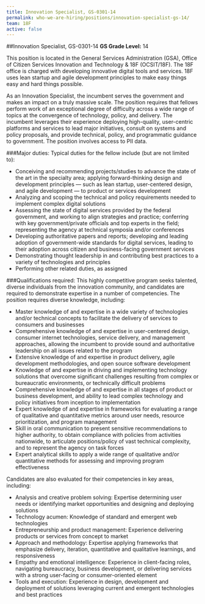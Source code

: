 ```yaml
---
title: Innovation Specialist, GS-0301-14
permalink: who-we-are-hiring/positions/innovation-specialist-gs-14/
team: 18F
active: false
---
```


##Innovation Specialist, GS-0301-14
**GS Grade Level:** 14

This position is located in the General Services Administration (GSA), Office of Citizen Services Innovation and Technology & 18F (OCSIT/18F). The 18F office is charged with developing innovative digital tools and services. 18F uses lean startup and agile development principles to make easy things easy and hard things possible. 

As an Innovation Specialist, the incumbent serves the government and makes an impact on a truly massive scale. The position requires that fellows perform work of an exceptional degree of difficulty across a wide range of topics at the convergence of technology, policy, and delivery. The incumbent leverages their experience deploying high-quality, user-centric platforms and services to lead major initiatives, consult on systems and policy proposals, and provide technical, policy, and programmatic guidance to government. The position involves access to PII data. 

###Major duties:
Typical duties for the fellow include (but are not limited to):

- Conceiving and recommending projects/studies to advance the state of the art in the specialty area; applying forward-thinking design and development principles — such as lean startup, user-centered design, and agile development — to product or services development
- Analyzing and scoping the technical and policy requirements needed to implement complex digital solutions
- Assessing the state of digital services provided by the federal government, and working to align strategies and practice; conferring with key government/private officials and top experts in the field; representing the agency at technical symposia and/or conferences
- Developing authoritative papers and reports; developing and leading adoption of government-wide standards for digital services, leading to their adoption across citizen and business-facing government services
- Demonstrating thought leadership in and contributing best practices to a variety of technologies and principles
- Performing other related duties, as assigned

###Qualifications required:
This highly competitive program seeks talented, diverse individuals from the innovation community, and candidates are required to demonstrate expertise in a number of competencies. The position requires diverse knowledge, including:

- Master knowledge of and expertise in a wide variety of technologies and/or technical concepts to facilitate the delivery of services to consumers and businesses
- Comprehensive knowledge of and expertise in user-centered design, consumer internet technologies, service delivery, and management approaches, allowing the incumbent to provide sound and authoritative leadership on all issues related to the program
- Extensive knowledge of and expertise in product delivery, agile development methodologies, and open source software development
- Knowledge of and expertise in driving and implementing technology solutions that overcome significant challenges resulting from complex or bureaucratic environments, or technically difficult problems
- Comprehensive knowledge of and expertise in all stages of product or business development, and ability to lead complex technology and policy initiatives from inception to implementation
- Expert knowledge of and expertise in frameworks for evaluating a range of qualitative and quantitative metrics around user needs, resource prioritization, and program management
- Skill in oral communication to present sensitive recommendations to higher authority, to obtain compliance with policies from activities nationwide, to articulate positions/policy of vast technical complexity, and to represent the agency on task forces
- Expert analytical skills to apply a wide range of qualitative and/or quantitative methods for assessing and improving program effectiveness

Candidates are also evaluated for their competencies in key areas, including:

- Analysis and creative problem solving: Expertise determining user needs or identifying market opportunities and designing and deploying solutions
- Technology acumen: Knowledge of standard and emergent web technologies
- Entrepreneurship and product management: Experience delivering products or services from concept to market
- Approach and methodology: Expertise applying frameworks that emphasize delivery, iteration, quantitative and qualitative learnings, and responsiveness
- Empathy and emotional intelligence: Experience in client-facing roles, navigating bureaucracy, business development, or delivering services with a strong user-facing or consumer-oriented element
- Tools and execution: Experience in design, development and deployment of solutions leveraging current and emergent technologies and best practices
